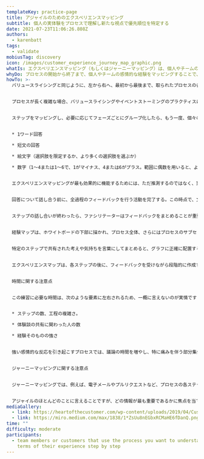 ```yaml
---
templateKey: practice-page
title: アジャイルのためのエクスペリエンスマッピング
subtitle: 個人の実体験をプロセスで理解し新たな視点で優先順位を特定する
date: 2021-07-23T11:06:26.808Z
authors:
  - karenbatt
tags:
  - validate
mobiusTag: discovery
icon: /images/customer_experience_journey_map_graphic.png
whatIs: エクスペリエンスマッピング（もしくはジャーニーマッピング）は、個人やチームの視点から、プロセスの各段階や特定の重要なステップにおける感情的な反応（思考や感情）に焦点を当て、プロセスとその中で誰かが歩む旅をグラフィカルに表現するために使用します。この手法は、UXデザインにおいて、潜在的な顧客体験を評価するための仮想シナリオに多用されています。また、アジャイルプロジェクトにおいても、既存のプロセスを実際に使用する人々やチームを巻き込む際に、多くの価値を発揮します。
whyDo: プロセスの開始から終了まで、個人やチームの感情的な経験をマッピングすることで、対処すべきリスク領域や痛みのポイントを特定できるようになります。優先順位を評価する際に役立つ情報を提供したり、誤った前提を明らかにすることも可能になります。また、機会を特定するのにも役立ちます。このプラクティスが作成するマップにより、アジャイルチームと利害関係者は、プロセス体験の質を向上させるために具体的にどのようなことに取り組む必要があるのかを一目で確認できるようになり、部門を超えた連携と集中が強化されます。また、優先順位付けと意思決定に重要な情報を提供します。
howTo: >-
  バリュースライシングと同じように、左から右へ、最初から最後まで、取られたプロセスの各主要ステップを説明することから始めます。


  プロセスが長く複雑な場合、バリュースライシングやイベントストーミングのプラクティスにあるように、「新規ユーザーの作成」のように、自然にプロセスのフェーズを形成するステップを集約またはグループ化することが有効な場合があります。フェーズをグループ化することで、例えばウォーク・ザ・ウォールやスプリントレビューのように、活動に直接参加していない人でもマップを明確に読むことができます。また、このプラクティスのフィードバックの部分を、必要であれば、1日のうちに異なるセッションに分割することも容易にできる。


  ステップをマッピングし、必要に応じてフェーズごとにグループ化したら、もう一度、個々のステップに戻り、各人が経験したエクスペリエンス（感情反応、つまり思考や感情）をリストアップします。個々の経験に対するフィードバックは、プロセス、関与する人の数、この実践が行われている文化や状況、プロセスが個人やチームメンバーにとってどの程度問題があるかに応じて、さまざまな方法で行うことができます:


  * 1ワード回答

  * 短文の回答

  * 絵文字（選択肢を限定するか、より多くの選択肢を選ぶか）

  * 数字（1～4または1～6で、1がマイナス、4または6がプラス。範囲に偶数を用いると、より肯定的な回答か、より否定的な回答のどちらかを選択することになります。）


  エクスペリエンスマッピングが最も効果的に機能するためには、ただ推測するのではなく、実際にそのプロセスを使用している人たちを参加させることです。アジャイルで効果的な実践をするためには、方程式から個人的なバイアスを取り除くことが本当に重要です。開発チームに、自分たちのソリューションを使っている人がどう感じるかを聞いても、他の人の経験についての正確な評価が得られるとは限りません。


  回答について話し合う前に、全過程のフィードバックを行う活動を完了する。この時点で、文章でフィードバックを行った後、少し休憩を取るのがよいでしょう。マッピングされるプロセスによっては、この実践によって多くの議論が巻き起こるかもしれません。人前で弱音を吐くのはとても勇気がいることであり、その力を過小評価してはならないからです。


  ステップの話し合いが終わったら、ファシリテーターはフィードバックをまとめることが重要です。大きなポストイットを使い、共有されたすべての事柄の下に配置します。これをどのように行うかは、選んだフィードバック・エクスペリエンスの形式によって異なります。要約する言葉や短いフレーズ、絵文字、色、数字（全回答の平均値）などを使用することができます。


  経験マップは、ホワイトボードの下部に描かれ、プロセス全体、さらにはプロセスのサブセット内で経験がどのように変化するかを視覚的に示すものです。これは、X軸とY軸を中間点で2等分するシンプルなグラフを作成することで行います。Y軸の値は、経験した感情の範囲を示し、X軸の上にはポジティブな回答、X軸の交点にはニュートラルな感情、その下にはネガティブな回答がプロットされる。X軸は、時間経過に伴う個々のステップを示す。


  特定のステップで共有された考えや気持ちを言葉にしてまとめると、グラフに正確に配置するのが難しくなりますが、地図作成には欠かせない要素なので、慎重に判断してください。


  エクスペリエンスマップは、各ステップの後に、フィードバックを受けながら段階的に作成することができますが、各サブセットやセッションの最後に作成する方がインパクトがあることが多いです。できるだけ偏りのない思考や感情に関するコメントを得るために、グラフを導入する前に参加者がフィードバックを記録することが重要である。


  時間に関する注意点


  この練習に必要な時間は、次のような要素に左右されるため、一概に言えないのが実情です:


  * ステップの数、工程の複雑さ。

  * 体験談の共有に関わった人の数

  * 経験そのものの強さ


  強い感情的な反応を引き起こすプロセスでは、議論の時間を増やし、特に痛みを伴う部分集合を議論した後は休憩時間を増やし、これを効果的に進めるための機転とリーダーシップが必要となります。しかし、このようなプロセスこそ、この実践から最も大きな利益を得ることができるのです。


  ジャーニーマッピングに関する注意点


  ジャーニーマッピングでは、例えば、電子メールやプルリクエストなど、プロセスの各ステップにおいて、誰かがどのようにやり取りをするのかについての詳細な情報が含まれることがあります。これらはタッチポイントと呼ばれます。 ジャーニーマッピングでは、特定のフィードバックポイントをより詳しく説明するために、グラフの下に顧客からの引用を記録することもあります。


  アジャイルのほとんどのことに言えることですが、どの情報が最も重要であるかに焦点を当てることが、効果的であるための鍵です。
mediaGallery:
  - link: https://heartofthecustomer.com/wp-content/uploads/2019/04/Customer_experience_journey_map_graphic.png
  - link: https://miro.medium.com/max/1838/1*ZsUu8nEGbxRCMaHE6fDanQ.png
time: ""
difficulty: moderate
participants:
  - team members or customers that use the process you want to understand in
    terms of their experience step by step
---
```

